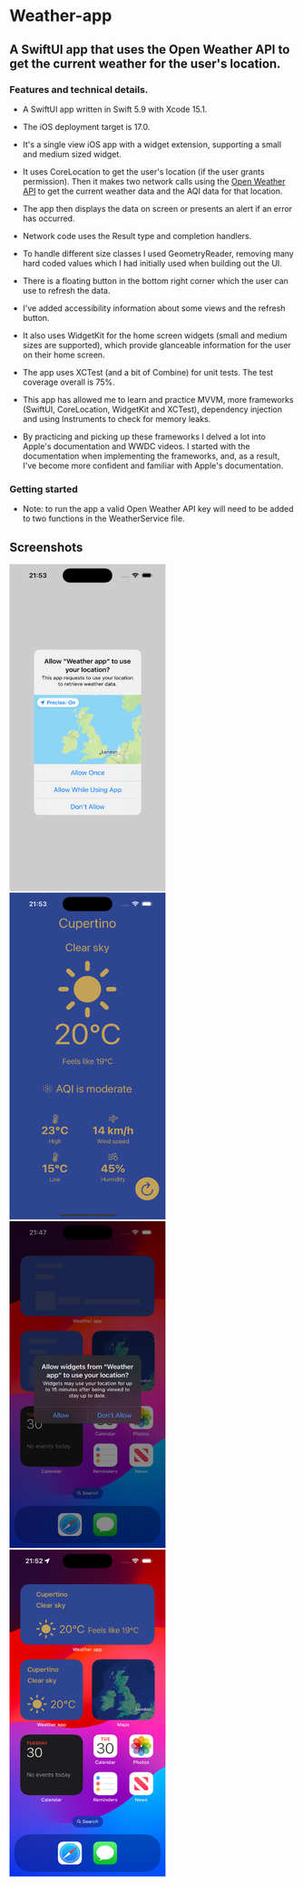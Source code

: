 # Weather-app

## A SwiftUI app that uses the Open Weather API to get the current weather for the user's location.

### Features and technical details.
  - A SwiftUI app written in Swift 5.9 with Xcode 15.1.
  - The iOS deployment target is 17.0.
  - It's a single view iOS app with a widget extension, supporting a small and medium sized widget.
  - It uses CoreLocation to get the user's location (if the user grants permission). Then it makes two network calls using the [Open Weather API](https://openweathermap.org/api) to get the current weather data and the AQI data for that location.
  - The app then displays the data on screen or presents an alert if an error has occurred.
    
  - Network code uses the Result type and completion handlers.
  - To handle different size classes I used GeometryReader, removing many hard coded values which I had initially used when building out the UI.
  - There is a floating button in the bottom right corner which the user can use to refresh the data.
  - I've added accessibility information about some views and the refresh button.
  - It also uses WidgetKit for the home screen widgets (small and medium sizes are supported), which provide glanceable information for the user on their home screen.
  - The app uses XCTest (and a bit of Combine) for unit tests. The test coverage overall is 75%.
    
  - This app has allowed me to learn and practice MVVM, more frameworks (SwiftUI, CoreLocation, WidgetKit and XCTest), dependency injection and using Instruments to check for memory leaks.
  - By practicing and picking up these frameworks I delved a lot into Apple's documentation and WWDC videos. I started with the documentation when implementing the frameworks, and, as a result, I've become more confident and familiar with Apple's documentation.

### Getting started
  - Note: to run the app a valid Open Weather API key will need to be added to two functions in the WeatherService file.


## Screenshots

<img src="https://github.com/steven-hill/Weather-app/blob/main/App%201.png?raw=true" width="275" height="575">
<img src="https://github.com/steven-hill/Weather-app/blob/main/App%202.png?raw=true" width="275" height="575">
<img src="https://github.com/steven-hill/Weather-app/blob/main/Widget%201.png?raw=true" width="275" height="575">
<img src="https://github.com/steven-hill/Weather-app/blob/main/Widget%202.png?raw=true" width="275" height="575">
